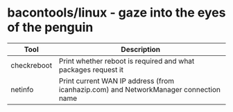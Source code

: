 bacontools/linux - gaze into the eyes of the penguin
====================================================

| Tool             | Description                                             |
|------------------|---------------------------------------------------------|
| checkreboot      | Print whether reboot is required and what packages request it |
| netinfo<br>      | Print current WAN IP address (from icanhazip.com) and NetworkManager connection name |
